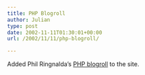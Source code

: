```yaml
---
title: PHP Blogroll
author: Julian
type: post
date: 2002-11-11T01:30:01+00:00
url: /2002/11/11/php-blogroll/

---
```

Added Phil Ringnalda&#8217;s [PHP blogroll][1] to the site.

 [1]: http://philringnalda.com/phpblogroll/ "PHP blogroll"